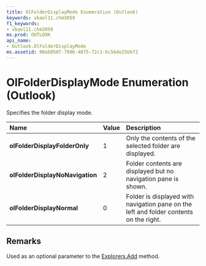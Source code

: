 ```yaml
---
title: OlFolderDisplayMode Enumeration (Outlook)
keywords: vbaol11.chm3059
f1_keywords:
- vbaol11.chm3059
ms.prod: OUTLOOK
api_name:
- Outlook.OlFolderDisplayMode
ms.assetid: 90ab0507-7096-4075-72c1-bc56de25bbf2
---
```



# OlFolderDisplayMode Enumeration (Outlook)

Specifies the folder display mode.



|**Name**|**Value**|**Description**|
|:-----|:-----|:-----|
| **olFolderDisplayFolderOnly**|1|Only the contents of the selected folder are displayed.|
| **olFolderDisplayNoNavigation**|2|Folder contents are displayed but no navigation pane is shown.|
| **olFolderDisplayNormal**|0|Folder is displayed with navigation pane on the left and folder contents on the right.|

## Remarks

Used as an optional parameter to the [Explorers.Add](explorers-add-method-outlook.md) method.


